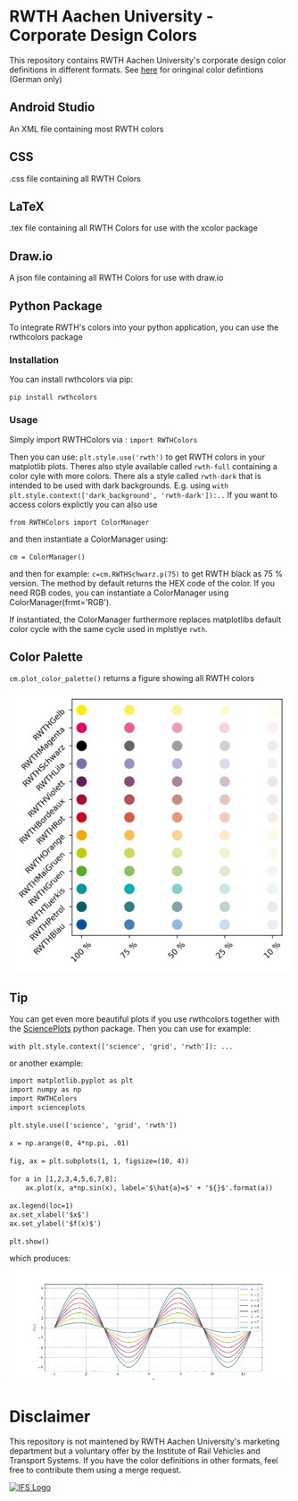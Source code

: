 # RWTH Aachen University - Corporate Design Colors

This repository contains RWTH Aachen University's corporate design color definitions in different formats.
See [here](https://www9.rwth-aachen.de/global/show_document.asp?id=aaaaaaaaaadpbhq) for oringinal color defintions (German only)

## Android Studio
An XML file containing most RWTH colors

## CSS
.css file containing all RWTH Colors

## LaTeX
.tex file containing all RWTH Colors for use with the xcolor package

## Draw.io
A json file containing all RWTH Colors for use with draw.io

## Python Package
To integrate RWTH's colors into your python application, you can use the rwthcolors package

### Installation

You can install rwthcolors via pip:

`pip install rwthcolors`

### Usage

Simply import RWTHColors via :
`import RWTHColors`

Then you can use:
`plt.style.use('rwth')` to get RWTH colors in your matplotlib plots. Theres also style available called `rwth-full` containing a color cyle with more colors.
There als a style called `rwth-dark` that is intended to be used with dark backgrounds. E.g. using `with plt.style.context(['dark_background', 'rwth-dark']):..`
If you want to access colors explictly you can also use

`from RWTHColors import ColorManager`

and then instantiate a ColorManager using:

`cm = ColorManager()`

and then for example: `c=cm.RWTHSchwarz.p(75)` to get RWTH black as 75 % version.
The method by default returns the HEX code of the color. If you need RGB codes, you can instantiate
a ColorManager using  ColorManager(frmt='RGB').

If instantiated, the ColorManager furthermore replaces matplotlibs default color cycle with the same cycle used in mplstlye `rwth`.

## Color Palette
`cm.plot_color_palette()` returns a figure showing all RWTH colors

![Color Palette](Python/rwth-colors/tests/output/palette.png)


## Tip
You can get even more beautiful plots if you use rwthcolors together with the [SciencePlots](https://github.com/garrettj403/SciencePlots) python package.
Then you can use for example:

`with plt.style.context(['science', 'grid', 'rwth']):
	...
`

or another example:

```
import matplotlib.pyplot as plt
import numpy as np
import RWTHColors
import scienceplots

plt.style.use(['science', 'grid', 'rwth'])

x = np.arange(0, 4*np.pi, .01)

fig, ax = plt.subplots(1, 1, figsize=(10, 4))

for a in [1,2,3,4,5,6,7,8]:
    ax.plot(x, a*np.sin(x), label='$\hat{a}=$' + '${}$'.format(a))
    
ax.legend(loc=1)
ax.set_xlabel('$x$')
ax.set_ylabel('$f(x)$')

plt.show()

```

which produces:

![Example Plot](Python/rwth-colors/tests/output/plot.png)

<!-- CONTACT -->
# Disclaimer

This repository is not maintened by RWTH Aachen University's marketing department but a voluntary offer by the Institute of Rail Vehicles and Transport Systems.
If you have the color definitions in other formats, feel free to contribute them using a merge request.

<div>  
<a href="">
    <img src="http://www.ifs.rwth-aachen.de/fileadmin/images/rwth_ifs_de_rgb.png" alt="IFS Logo" width="400">
  </a>
</div>
